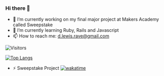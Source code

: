 ### Hi there 👋

- 🔭 I’m currently working on my final major project at Makers Academy called Sweepstake
- 🌱 I’m currently learning Ruby, Rails and Javascript 
- 📫 How to reach me: d.lewis.rave@gmail.com
<!--
**doinyne/doinyne** is a ✨ _special_ ✨ repository because its `README.md` (this file) appears on your GitHub profile.

Here are some ideas to get you started:


- 👯 I’m looking to collaborate on ...
- 🤔 I’m looking for help with ...
- 💬 Ask me about ...
- 📫 How to reach me: ...
- 😄 Pronouns: ...
- ⚡ Fun fact: ...
-->

![Visitors](https://api.visitorbadge.io/api/visitors?path=doinyne&labelColor=%2337d67a&countColor=%23555555)

[![Top Langs](https://github-readme-stats.vercel.app/api/top-langs/?username=doinyne&layout=compact)](https://github.com/doinyne/github-readme-stats)
- ⚡ Sweepstake Project
[![wakatime](https://wakatime.com/badge/user/84f770b7-133a-452b-a73b-784bd2380a0f/project/6dbdc6d7-bc8e-4b07-92f6-c123bade47b5.svg)](https://wakatime.com/badge/user/84f770b7-133a-452b-a73b-784bd2380a0f/project/6dbdc6d7-bc8e-4b07-92f6-c123bade47b5)


